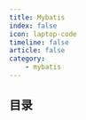 ```yaml
---
title: Mybatis
index: false
icon: laptop-code
timeline: false
article: false
category:
    - mybatis
---
```


## 目录


